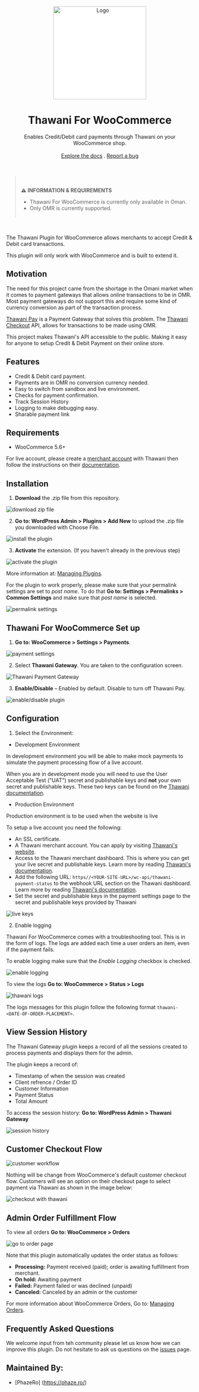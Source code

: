 <br />
<p align="center">
  <a href="link to the projects website">
    <img src="https://github.com/PhazeRoOman/thawani-for-woocommerce/blob/167e4f7bebf797a2bea389f577bdadf90323add5/assets/thawani_logo.svg" alt="Logo" width="250" style="background-color: white">
  </a>

  <h1 align="center">Thawani For WooCommerce</h1>

  <p align="center">
    Enables Credit/Debit card payments through Thawani on your WooCommerce shop.
    <br />
    <br />
    <a href="https://phazero-my.sharepoint.com/:f:/g/personal/m_rawahi_phaze_ro/Eo6RM9fy_PVIpMsu_F8zAl4BqZ7iOez6tq9v1fqElfjxZg?e=P1oLhi">Explore the docs</a>
    .
    <a href="https://github.com/PhazeRoOman/thawani-for-woocommerce/issues">Report a bug</a>
  </p>
</p>

<br />

> <br>
>
> **⚠ INFORMATION & REQUIREMENTS**
>
> - Thawani For WooCommerce is currently only available in Oman.
> - Only OMR is currently supported.
>   <br> <br>

<br />

The Thawani Plugin for WooCommerce allows merchants to accept Credit & Debit card transactions.

This plugin will only work with WooCommerce and is built to extend it.

## Motivation

The need for this project came from the shortage in the Omani market when it comes to payment gateways that allows online transactions to be in OMR. Most payment gateways do not support this and require some kind of currency conversion as part of the transaction process.

[Thawani Pay](https://thawani.om/about/) is a Payment Gateway that solves this problem. The [Thawani Checkout](https://thawani.om/checkout/) API, allows for transactions to be made using OMR.

This project makes Thawani's API accessible to the public. Making it easy for anyone to setup Credit & Debit Payment on their online store.

## Features

- Credit & Debit card payment.
- Payments are in OMR no conversion currency needed.
- Easy to switch from sandbox and live environment.
- Checks for payment confirmation.
- Track Session History
- Logging to make debugging easy.
- Sharable payment link

## Requirements

- WooCommerce 5.6+

For live account, please create a [merchant account](https://thawani.om/merchants/) with Thawani then follow the instructions on their [documentation](https://developer.thawani.om/).

## Installation

1. **Download** the .zip file from this repository.

![download zip file](./static/download_zip.PNG)

2. **Go to: WordPress Admin > Plugins > Add New** to upload the .zip file you downloaded with Choose File.

![install the plugin](./static/thawani_install.gif)

3. **Activate** the extension. (If you haven't already in the previous step)

![activate the plugin](./static/activate_plugin_blur.PNG)

More information at: [Managing Plugins](https://wordpress.org/support/article/managing-plugins/).

For the plugin to work properly, please make sure that your permalink settings are set to _post name_. To do that **Go to: Settings > Permalinks > Common Settings** and make sure that _post name_ is selected.

![permalink settings](./static/permalink.png)

## Thawani For WooCommerce Set up

1. **Go to: WooCommerce > Settings > Payments**.

![payment settings](./static/woocommerce_setting.PNG)

2. Select **Thawani Gateway**. You are taken to the configuration screen.

![Thawani Payment Gateway](./static/thawani_payment_gateway_setting.PNG)

3. **Enable/Disable** – Enabled by default. Disable to turn off Thawani Pay.

![enable/disable plugin](./static/enable_disable.gif)

## Configuration

1. Select the Environment:

- Development Environment

In development environment you will be able to make mock payments to simulate the payment processing flow of a live account.

When you are in development mode you will need to use the User Acceptable Test ("UAT") secret and publishable keys and __not__ your own secret and publishable keys. These two keys can be found on the [Thawani documentation](https://developer.thawani.om/).

- Production Environment

Production environment is to be used when the website is live

To setup a live account you need the following:

- An SSL certificate.
- A Thawani merchant account. You can apply by visiting [Thawani's website](https://thawani.om/merchants/).
- Access to the Thawani merchant dashboard. This is where you can get your live secret and publishable keys. Learn more by reading [Thawani's documentation](https://developer.thawani.om/).
- Add the following URL: `https//<YOUR-SITE-URL>/wc-api/thawani-payment-status` to the webhook URL section on the Thawani dashboard. Learn more by reading [Thawani's documentation](https://developer.thawani.om/).
- Set the secret and publishable keys in the payment settings page to the secret and publishable keys provided by Thawani

![live keys](./static/keys.png)



2. Enable logging

Thawani For WooCommerce comes with a troubleshooting tool. This is in the form of logs. The logs are added each time a user orders an item, even if the payment fails.

To enable logging make sure that the _Enable Logging_ checkbox is checked.

![enable logging](./static/logging_enable.png)

To view the logs **Go to: WooCommerce > Status > Logs**

![thawani logs](./static/logs.png)

The logs messages for this plugin follow the following format `thawani-<DATE-OF-ORDER-PLACEMENT>`.

## View Session History

The Thawani Gateway plugin keeps a record of all the sessions created to process payments and displays them for the admin. 

The plugin keeps a record of:
- Timestamp of when the session was created
- Client refrence / Order ID
- Customer Information
- Payment Status
- Total Amount

To access the session history:
**Go to: WordPress Admin > Thawani Gateway**

![session history](./static/session_history.png)

## Customer Checkout Flow

![customer workflow](./static/customer_workflow.gif)

Nothing will be change from WooCommerce's default customer checkout flow. Customers will see an option on their checkout page to select payment via Thawani as shown in the image below:

![checkout with thawani](./static/checkout_page.png)

## Admin Order Fulfillment Flow

To view all orders **Go to: WooCommerce > Orders**

![go to order page](./static/order_page.png)

Note that this plugin automatically updates the order status as follows:

- **Processing:** Payment received (paid); order is awaiting fulfillment from merchant.
- **On hold:** Awaiting payment
- **Failed:** Payment failed or was declined (unpaid)
- **Canceled:** Canceled by an admin or the customer

For more information about WooCommerce Orders, Go to: [Managing Orders](https://docs.woocommerce.com/document/managing-orders/).

## Frequently Asked Questions

We welcome input from teh community please let us know how we can improve this plugin. Do not hesitate to ask us questions on the [issues](https://github.com/PhazeRoOman/thawani_gw/issues) page.


## Maintained By: 
* [PhazeRo] (https://phaze.ro/)